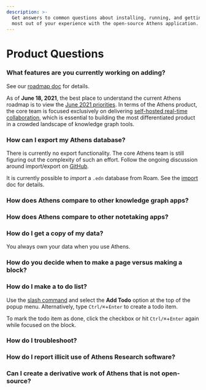 ```yaml
---
description: >-
  Get answers to common questions about installing, running, and getting the
  most out of your experience with the open-source Athens application.
---
```


# Product Questions

### What features are you currently working on adding?

See our [roadmap doc](../../about-us/roadmap.md) for details.

As of **June 18, 2021**, the best place to understand the current Athens roadmap is to view the [June 2021 priorities](https://github.com/athensresearch/athens/discussions/1354). In terms of the Athens product, the core team is focused exclusively on delivering [self-hosted real-time collaboration](https://github.com/athensresearch/athens/projects/16), which is essential to building the most differentiated product in a crowded landscape of knowledge graph tools.

### How can I export my Athens database?

There is currently no export functionality. The core Athens team is still figuring out the complexity of such an effort. Follow the ongoing discussion around import/export on [GitHub](https://github.com/athensresearch/athens/discussions/874).

It is currently possible to _import_ a `.edn` database from Roam. See the [import](../../community/athens-guide/feature-list/import.md) doc for details.

### How does Athens compare to other knowledge graph apps?

### How does Athens compare to other notetaking apps?

### How do I get a copy of my data?

You always own your data when you use Athens. 

### How do you decide when to make a page versus making a block?

### How do I make a to do list?

Use the [slash command](../../community/athens-guide/feature-list/slash-commands.md) and select the **Add Todo** option at the top of the popup menu. Alternatively, type `Ctrl/⌘`+`Enter` to create a todo item.

To mark the todo item as done, click the checkbox or hit `Ctrl/⌘`+`Enter` again while focused on the block.

### How do I troubleshoot?

### How do I report illicit use of Athens Research software?

### Can I create a derivative work of Athens that is not open-source?



